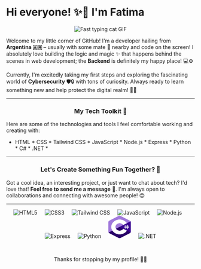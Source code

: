 # Hi everyone! ✨👋 I'm **Fatima**

<p align="center">
  <img src="https://media.giphy.com/media/o0vwzuFwCGAFO/giphy.gif" width="300" alt="Fast typing cat GIF"/>
</p>

Welcome to my little corner of GitHub! I'm a developer hailing from **Argentina 🇦🇷** – usually with some mate 🧉 nearby and code on the screen! I absolutely love building the logic and magic ✨ that happens behind the scenes in web development; the **Backend** is definitely my happy place! 💻⚙️

Currently, I'm excitedly taking my first steps and exploring the fascinating world of **Cybersecurity** 🛡️🔒 with tons of curiosity. Always ready to learn something new and help protect the digital realm! 🦸‍♀️

---

### <p align="center">My Tech Toolkit 💖</p>

Here are some of the technologies and tools I feel comfortable working and creating with:

* HTML * CSS * Tailwind CSS * JavaScript * Node.js * Express * Python * C# * .NET *

---

### <p align="center">Let's Create Something Fun Together? 🚀</p>

Got a cool idea, an interesting project, or just want to chat about tech? I'd love that! **Feel free to send me a message** 💌. I'm always open to collaborations and connecting with awesome people! 😊

---

<p align="center">
</p>
<p align="center">
  <img src="https://cdn.simpleicons.org/html5/E34F26" alt="HTML5" width="60" height="60"/>&nbsp&nbsp&nbsp&nbsp
  <img src="https://cdn.simpleicons.org/css3/1572B6" alt="CSS3" width="60" height="60"/>&nbsp&nbsp&nbsp&nbsp
  <img src="https://cdn.simpleicons.org/tailwindcss/06B6D4" alt="Tailwind CSS" width="60" height="60"/>&nbsp&nbsp&nbsp&nbsp  
  <img src="https://cdn.simpleicons.org/javascript/F7DF1E" alt="JavaScript" width="60" height="60"/>&nbsp&nbsp&nbsp&nbsp  
  <img src="https://cdn.simpleicons.org/nodedotjs/339933" alt="Node.js" width="60" height="60"/>&nbsp&nbsp&nbsp&nbsp  
  <img src="https://cdn.simpleicons.org/express/000000" alt="Express" width="60" height="60"/>&nbsp&nbsp&nbsp&nbsp  
  <img src="https://cdn.simpleicons.org/python/3776AB" alt="Python" width="60" height="60"/>&nbsp&nbsp&nbsp&nbsp  
  <img src="./csharp-logo.PNG" alt="C#" width="60" height="60"/>&nbsp&nbsp&nbsp&nbsp  
  <img src="https://cdn.simpleicons.org/dotnet/512BD4" alt=".NET" width="60" height="60"/>  
</p>

<br>

<p align="center">Thanks for stopping by my profile! 🌸💖</p>

